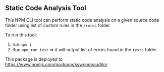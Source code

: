 ## Static Code Analysis Tool

This NPM CLI tool can perform static code analysis on a given source code folder using list of custom rules in the `/rules` folder.

To run this tool:
1. run `npm i` 
2. Run `npm run test` => it will output list of errors found in the `tests` folder

This package is deployed to https://www.npmjs.com/package/sswcodeauditor
